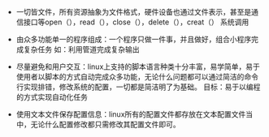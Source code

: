 * 一切皆文件，所有资源抽象为文件格式，硬件设备也通过文件表示，甚至是通信接口等open（），read（），close（），delete（），creat（）  系统调用

* 由众多功能单一的程序组成：一个程序只做一件事，并且做好，组合小程序完成复杂任务  如：利用管道完成复杂输出

* 尽量避免和用户交互：linux上支持的脚本语言种类十分丰富，易学简单，易于使用者以脚本的方式自动完成众多功能，无论什么问题都可以通过简洁的命令行实现排错，修改系统的配置，一切都是简洁明了为基础。
     目标：易于以编程的方式实现自动化任务

* 使用文本文件保存配置信息：linux所有的配置文件都存放在文本配置文件当中，无论什么配置修改都只需修改其配置文件即可。